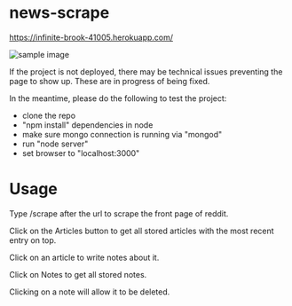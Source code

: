 # news-scrape
https://infinite-brook-41005.herokuapp.com/

![sample image](http://i.imgur.com/Pju8Amr.png)

If the project is not deployed, there may be technical issues preventing the page to show up. These are in progress of being fixed.

In the meantime, please do the following to test the project:

* clone the repo
* "npm install" dependencies in node
* make sure mongo connection is running via "mongod"
* run "node server"
* set browser to "localhost:3000"

# Usage
Type /scrape after the url to scrape the front page of reddit.

Click on the Articles button to get all stored articles with the most recent entry on top.

Click on an article to write notes about it.

Click on Notes to get all stored notes.

Clicking on a note will allow it to be deleted.
